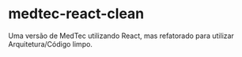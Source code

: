 # medtec-react-clean
Uma versão de MedTec utilizando React, mas refatorado para utilizar Arquitetura/Código limpo.
